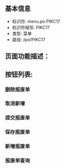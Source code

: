 
## 基本信息

- 标识符: menu.po.PIKC17
- 标识符缩写: PIKC17
- 类型: 菜单
- 路径: /po/PIKC17

## 页面功能描述：





## 按钮列表:


### 删除报废单



### 取消新增



### 提交报废单



### 保存报废单



### 新增报废单



### 报废单查询


